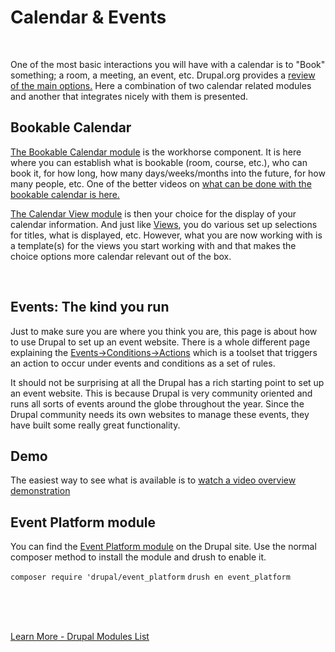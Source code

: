 
# Calendar & Events

<br>

One of the most basic interactions you will have with a calendar is to "Book" something; a room, a meeting, an event, etc.   Drupal.org provides a [review of the main options.](https://www.drupal.org/docs/extending-drupal/contributed-modules/comparison-of-contributed-modules/comparison-of-bookingavailabilityreservation-modules)  Here a combination of two calendar related modules and another that integrates nicely with them is presented.

## Bookable Calendar
[The Bookable Calendar module](https://www.drupal.org/project/bookable_calendar) is the workhorse component.  It is here where you can establish what is bookable (room, course, etc.), who can book it, for how long, how many days/weeks/months into the future, for how many people, etc.  One of the better videos on [what can be done with the bookable calendar is here.](https://www.youtube.com/watch?v=UFnQnwfg-44)

[The Calendar View module](https://www.drupal.org/project/calendar_view) is then your choice for the display of your calendar information.  And just like [Views](modules/views.md), you do various set up selections for titles, what is displayed, etc.  However, what you are now working with is a template(s) for the views you start working with and that makes the choice options more calendar relevant out of the box.


<br>

## Events: The kind you run

Just to make sure you are where you think you are, this page is about how to use Drupal to set up an event website.  There is a whole different page explaining the [Events→Conditions→Actions](../modules/ECA.md) which is a toolset that triggers an action to occur under events and conditions as a set of rules.  

It should not be surprising at all the Drupal has a rich starting point to set up an event website.  This is because Drupal is very community oriented and runs all sorts of events around the globe throughout the year.  Since the Drupal community needs its own websites to manage these events, they have built some really great functionality.

## Demo

The easiest way to see what is available is to [watch a video overview demonstration](https://www.youtube.com/watch?v=1q5VqBSJVEM)

## Event Platform module

You can find the [Event Platform module](https://www.drupal.org/project/event_platform) on the Drupal site.  Use the normal composer method to install the module and drush to enable it.

`composer require 'drupal/event_platform`
`drush en event_platform`

<br>
<br>
<br>

[Learn More - Drupal Modules List](../chapters.md#drupal-modules)
